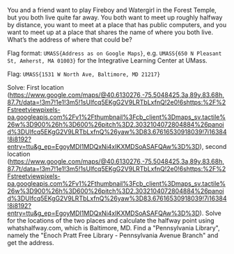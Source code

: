 You and a friend want to play Fireboy and Watergirl in the Forest Temple, but you both live quite far away. You both want to meet up roughly halfway by distance, you want to meet at a place that has public computers, and you want to meet up at a place that shares the name of where you both live. What’s the address of where that could be?

Flag format: `UMASS{Address as on Google Maps}`, e.g. `UMASS{650 N Pleasant St, Amherst, MA 01003}` for the Integrative Learning Center at UMass.

Flag: `UMASS{1531 W North Ave, Baltimore, MD 21217}`

Solve: First location (https://www.google.com/maps/@40.6130276,-75.5048425,3a,89y,83.68h,87.7t/data=!3m7!1e1!3m5!1sUlfcq5EKgG2V9LRTbLxfnQ!2e0!6shttps:%2F%2Fstreetviewpixels-pa.googleapis.com%2Fv1%2Fthumbnail%3Fcb_client%3Dmaps_sv.tactile%26w%3D900%26h%3D600%26pitch%3D2.3032104072804884%26panoid%3DUlfcq5EKgG2V9LRTbLxfnQ%26yaw%3D83.67616530918039!7i16384!8i8192?entry=ttu&g_ep=EgoyMDI1MDQxNi4xIKXMDSoASAFQAw%3D%3D), second location (https://www.google.com/maps/@40.6130276,-75.5048425,3a,89y,83.68h,87.7t/data=!3m7!1e1!3m5!1sUlfcq5EKgG2V9LRTbLxfnQ!2e0!6shttps:%2F%2Fstreetviewpixels-pa.googleapis.com%2Fv1%2Fthumbnail%3Fcb_client%3Dmaps_sv.tactile%26w%3D900%26h%3D600%26pitch%3D2.3032104072804884%26panoid%3DUlfcq5EKgG2V9LRTbLxfnQ%26yaw%3D83.67616530918039!7i16384!8i8192?entry=ttu&g_ep=EgoyMDI1MDQxNi4xIKXMDSoASAFQAw%3D%3D). Solve for the locations of the two places and calculate the halfway point using whatshalfway.com, which is Baltimore, MD. Find a "Pennsylvania Library", namely the "Enoch Pratt Free Library - Pennsylvania Avenue Branch" and get the address.